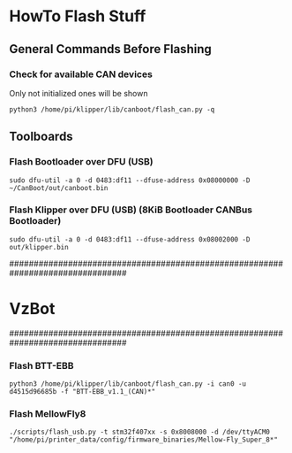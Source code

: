 # HowTo Flash Stuff

## General Commands Before Flashing

### Check for available CAN devices
Only not initialized ones will be shown
```shell
python3 /home/pi/klipper/lib/canboot/flash_can.py -q
```

## Toolboards
### Flash Bootloader over DFU (USB)
```shell
sudo dfu-util -a 0 -d 0483:df11 --dfuse-address 0x08000000 -D ~/CanBoot/out/canboot.bin
```

### Flash Klipper over DFU (USB) (8KiB Bootloader CANBus Bootloader)
```shell
sudo dfu-util -a 0 -d 0483:df11 --dfuse-address 0x08002000 -D out/klipper.bin
```

################################################################################
# VzBot
################################################################################
### Flash BTT-EBB
```shell
python3 /home/pi/klipper/lib/canboot/flash_can.py -i can0 -u d4515d96685b -f "BTT-EBB_v1.1_(CAN)*"
```
### Flash MellowFly8
```shell
./scripts/flash_usb.py -t stm32f407xx -s 0x8008000 -d /dev/ttyACM0 "/home/pi/printer_data/config/firmware_binaries/Mellow-Fly_Super_8*"
```
